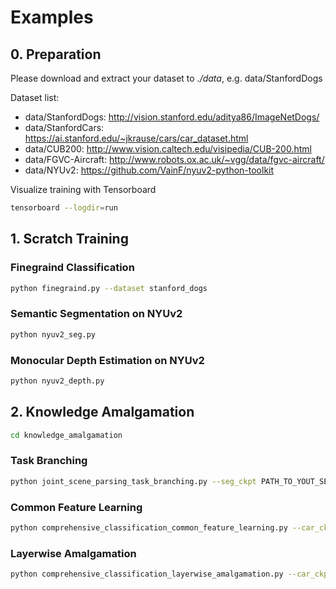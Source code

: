# Examples

## 0. Preparation

Please download and extract your dataset to *./data*, e.g. data/StanfordDogs

Dataset list:

* data/StanfordDogs: http://vision.stanford.edu/aditya86/ImageNetDogs/
* data/StanfordCars: https://ai.stanford.edu/~jkrause/cars/car_dataset.html
* data/CUB200: http://www.vision.caltech.edu/visipedia/CUB-200.html
* data/FGVC-Aircraft: http://www.robots.ox.ac.uk/~vgg/data/fgvc-aircraft/
* data/NYUv2: https://github.com/VainF/nyuv2-python-toolkit

Visualize training with Tensorboard

```bash
tensorboard --logdir=run
```

## 1. Scratch Training

### Finegraind Classification

```bash
python finegraind.py --dataset stanford_dogs
```

### Semantic Segmentation on NYUv2

```bash
python nyuv2_seg.py
```

### Monocular Depth Estimation on NYUv2

```bash
python nyuv2_depth.py
```

## 2. Knowledge Amalgamation

```bash
cd knowledge_amalgamation
```

### Task Branching

```bash
python joint_scene_parsing_task_branching.py --seg_ckpt PATH_TO_YOUT_SEG_MODEL --depth_ckpt PATH_TO_YOUT_DEPTH_MODEL
```

### Common Feature Learning

```bash
python comprehensive_classification_common_feature_learning.py --car_ckpt PATH_TO_YOUR_CAR_CLASSIFIER --aircraft_ckpt PATH_TO_YOUT_AIRCRAFT_CLASSIFIER
```

### Layerwise Amalgamation

```bash
python comprehensive_classification_layerwise_amalgamation.py --car_ckpt PATH_TO_YOUR_CAR_CLASSIFIER --aircraft_ckpt PATH_TO_YOUT_AIRCRAFT_CLASSIFIER
```
